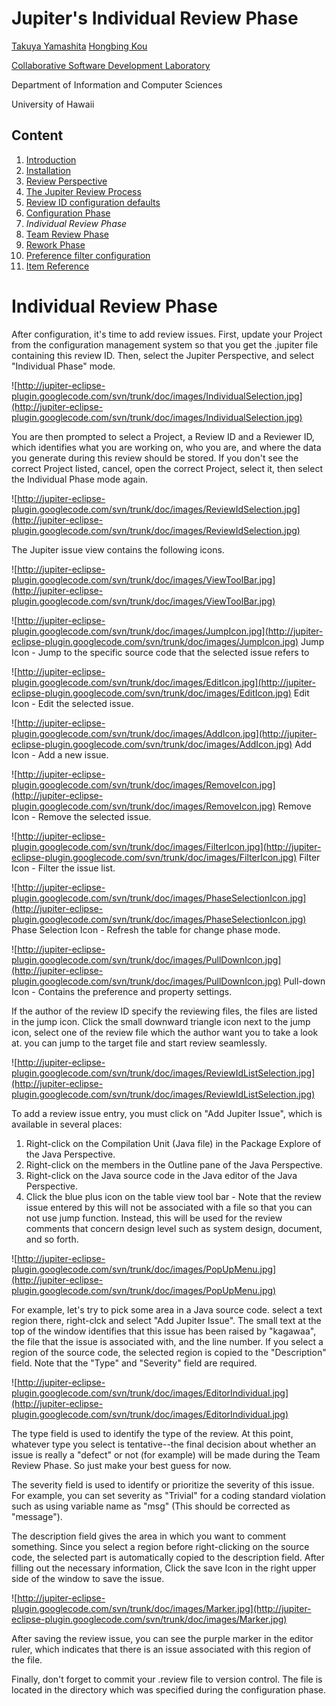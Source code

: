 # Jupiter's Individual Review Phase #
[Takuya Yamashita](http://csdl.ics.hawaii.edu/Members/TakuyaYamashita.html) [Hongbing Kou](http://csdl.ics.hawaii.edu/~hongbing)

[Collaborative Software Development Laboratory](http://csdl.ics.hawaii.edu/)

Department of Information and Computer Sciences

University of Hawaii

## Content ##
  1. [Introduction](JupiterUserGuide.md)
  1. [Installation](InstallationGuide.md)
  1. [Review Perspective](ReviewPerspective.md)
  1. [The Jupiter Review Process](ReviewProcess.md)
  1. [Review ID configuration defaults](ReviewConfiguration.md)
  1. [Configuration Phase](ReviewConfiguration.md)
  1. _Individual Review Phase_
  1. [Team Review Phase](TeamReviewPhase.md)
  1. [Rework Phase](ReworkPhase.md)
  1. [Preference filter configuration](PreferenceFilter.md)
  1. [Item Reference](ItemReference.md)

# Individual Review Phase #
After configuration, it's time to add review issues. First, update your Project from the configuration management system so that you get the .jupiter file containing this review ID.  Then, select the Jupiter Perspective, and select "Individual Phase" mode.

![http://jupiter-eclipse-plugin.googlecode.com/svn/trunk/doc/images/IndividualSelection.jpg](http://jupiter-eclipse-plugin.googlecode.com/svn/trunk/doc/images/IndividualSelection.jpg)

You are then prompted to select a Project, a Review ID and a Reviewer ID, which identifies what you are working on, who you are, and where the data you generate during this review should be stored.   If you don't see the correct Project listed, cancel, open the correct Project, select it, then select the Individual Phase mode again.

![http://jupiter-eclipse-plugin.googlecode.com/svn/trunk/doc/images/ReviewIdSelection.jpg](http://jupiter-eclipse-plugin.googlecode.com/svn/trunk/doc/images/ReviewIdSelection.jpg)

The Jupiter issue view contains the following icons.

![http://jupiter-eclipse-plugin.googlecode.com/svn/trunk/doc/images/ViewToolBar.jpg](http://jupiter-eclipse-plugin.googlecode.com/svn/trunk/doc/images/ViewToolBar.jpg)

![http://jupiter-eclipse-plugin.googlecode.com/svn/trunk/doc/images/JumpIcon.jpg](http://jupiter-eclipse-plugin.googlecode.com/svn/trunk/doc/images/JumpIcon.jpg) Jump Icon - Jump to the specific source code that the selected issue refers to

![http://jupiter-eclipse-plugin.googlecode.com/svn/trunk/doc/images/EditIcon.jpg](http://jupiter-eclipse-plugin.googlecode.com/svn/trunk/doc/images/EditIcon.jpg) Edit Icon - Edit the selected issue.

![http://jupiter-eclipse-plugin.googlecode.com/svn/trunk/doc/images/AddIcon.jpg](http://jupiter-eclipse-plugin.googlecode.com/svn/trunk/doc/images/AddIcon.jpg) Add Icon - Add a new issue.

![http://jupiter-eclipse-plugin.googlecode.com/svn/trunk/doc/images/RemoveIcon.jpg](http://jupiter-eclipse-plugin.googlecode.com/svn/trunk/doc/images/RemoveIcon.jpg) Remove Icon - Remove the selected issue.

![http://jupiter-eclipse-plugin.googlecode.com/svn/trunk/doc/images/FilterIcon.jpg](http://jupiter-eclipse-plugin.googlecode.com/svn/trunk/doc/images/FilterIcon.jpg) Filter Icon - Filter the issue list.

![http://jupiter-eclipse-plugin.googlecode.com/svn/trunk/doc/images/PhaseSelectionIcon.jpg](http://jupiter-eclipse-plugin.googlecode.com/svn/trunk/doc/images/PhaseSelectionIcon.jpg) Phase Selection Icon - Refresh the table for change phase mode.

![http://jupiter-eclipse-plugin.googlecode.com/svn/trunk/doc/images/PullDownIcon.jpg](http://jupiter-eclipse-plugin.googlecode.com/svn/trunk/doc/images/PullDownIcon.jpg) Pull-down Icon - Contains the preference and property settings.

If the author of the review ID specify the reviewing files, the files are listed in the jump icon. Click the small downward triangle icon next to the jump icon, select one of the review file which the author want you to take a look at. you can jump to the target file and start review seamlessly.

![http://jupiter-eclipse-plugin.googlecode.com/svn/trunk/doc/images/ReviewIdListSelection.jpg](http://jupiter-eclipse-plugin.googlecode.com/svn/trunk/doc/images/ReviewIdListSelection.jpg)

To add a review issue entry, you must click on "Add Jupiter Issue", which is available in several places:

  1. Right-click on the Compilation Unit (Java file) in the Package Explore of the Java Perspective.
  1. Right-click on the members in the Outline pane of the Java Perspective.
  1. Right-click on the Java source code in the Java editor of the Java Perspective.
  1. Click the blue plus icon on the table view tool bar - Note that the review issue entered by this will not be associated with a file so that you can not use jump function. Instead, this will be used for the review comments that concern design level such as system design, document, and so forth.

![http://jupiter-eclipse-plugin.googlecode.com/svn/trunk/doc/images/PopUpMenu.jpg](http://jupiter-eclipse-plugin.googlecode.com/svn/trunk/doc/images/PopUpMenu.jpg)

For example, let's try to pick some area in a Java source code. select a text region there, right-clck and select "Add Jupiter Issue". The small text at the top of the window identifies that this issue has been raised by "kagawaa", the file that the issue is associated with, and the line number. If you select a region of the source code, the selected region is copied to the "Description" field.  Note that the "Type" and "Severity" field are required.

![http://jupiter-eclipse-plugin.googlecode.com/svn/trunk/doc/images/EditorIndividual.jpg](http://jupiter-eclipse-plugin.googlecode.com/svn/trunk/doc/images/EditorIndividual.jpg)

The type field is used to identify the type of the review. At this point, whatever type you select is tentative--the final decision about whether an issue is really a "defect" or not (for example) will be made during the Team Review Phase. So just make your best guess for now.

The severity field is used to identify or prioritize the severity of this issue. For example, you can set severity as "Trivial" for a coding standard violation such as using variable name as "msg" (This should be corrected as "message").

The description field gives the area in which you want to comment something. Since you select a region before right-clicking on the source code, the selected part is automatically copied to the description field. After filling out the necessary information, Click the save Icon in the right upper side of the window to save the issue.

![http://jupiter-eclipse-plugin.googlecode.com/svn/trunk/doc/images/Marker.jpg](http://jupiter-eclipse-plugin.googlecode.com/svn/trunk/doc/images/Marker.jpg)

After saving the review issue, you can see the purple marker in the editor ruler, which indicates that there is an issue associated with this region of the file.

Finally, don't forget to commit your .review  file to version control. The file is located in the directory which was specified during the configuration phase.
